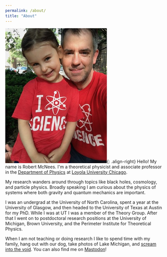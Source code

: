 ```yaml
---
permalink: /about/
title: "About"
---
```

<!-- <img src="{{ site.url }}{{ site.baseurl }}/assets/images/me.jpeg" alt=""> -->

![image-right](/assets/images/me2.jpeg){: .align-right}
Hello! My name is Robert McNees. I'm a theoretical physicist and associate professor in the [Department of Physics][Loyola-physics] at [Loyola University Chicago][Loyola-main]. 

My research wanders around through topics like black holes, cosmology, and particle physics. Broadly speaking I am curious about the physics of systems where both gravity and quantum mechanics are important. 

I was an undergrad at the University of North Carolina, spent a year at the University of Glasgow, and then headed to the University of Texas at Austin for my PhD. While I was at UT I was a member of the Theory Group. After that I went on to postdoctoral research positions at the University of Michigan, Brown University, and the Perimeter Institute for Theoretical Physics. 

When I am not teaching or doing research I like to spend time with my family, hang out with our dog, take photos of Lake Michigan, and [scream into the void][scream-into-the-void]. You can also find me on <a rel="me" href="https://mastodon.social/@mcnees">Mastodon</a>!

<!-- <div class="notice">
  <h4>Message</h4>
  <p>A basic message.</p>
</div> -->

[Loyola-physics]: https://luc.edu/physics
[Loyola-main]: https://luc.edu
[scream-into-the-void]: https://twitter.com/mcnees